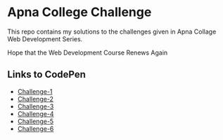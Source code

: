 # Apna College Challenge

This repo contains my solutions to the challenges given in Apna Collage Web Development Series.

Hope that the Web Development Course Renews Again

## Links to CodePen

* [Challenge-1](https://codepen.io/_LLPABHINAB_/pen/NWEWLWO)
* [Challenge-2](https://codepen.io/_LLPABHINAB_/pen/vYQYzEJ)
* [Challenge-3](https://codepen.io/_LLPABHINAB_/pen/YzRzOyx)
* [Challenge-4](https://codepen.io/_LLPABHINAB_/pen/LYXYJyL)
* [Challenge-5](https://codepen.io/_LLPABHINAB_/pen/xxQxyXJ)
* [Challenge-6](https://codepen.io/_LLPABHINAB_/pen/jOQOXWJ)